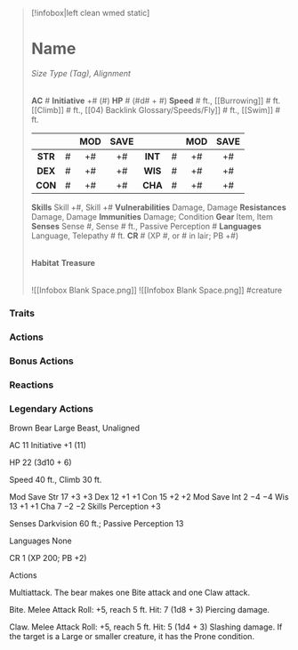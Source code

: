 > [!infobox|left clean wmed static]
> # Name
> *Size Type (Tag), Alignment*
> 
> | |
> | - |
> **AC** # **Initiative** +# (#)
> **HP** # (#d# + #)
> **Speed** # ft., [[Burrowing]] # ft. [[Climb]] # ft., [[04) Backlink Glossary/Speeds/Fly]] # ft., [[Swim]] # ft.
> 
> | | | MOD | SAVE | | | MOD | SAVE |
> | :-: | :-: | :-: | :-: | :-: | :-: | :-: | :-: |
> | **STR** | # | +# | +# | **INT** | # | +# | +# | 
> | **DEX** | # | +# | +# | **WIS** | # | +# | +# |
> | **CON** | # | +# | +# | **CHA** | # | +# | +# |
> **Skills** Skill +#, Skill +#
> **Vulnerabilities** Damage, Damage
> **Resistances** Damage, Damage
> **Immunities** Damage; Condition
> **Gear** Item, Item
> **Senses** Sense #, Sense # ft., Passive Perception #
> **Languages** Language, Telepathy # ft.
> **CR** # (XP #, or # in lair; PB +#)
>
> | |
> | - |
> **Habitat**
> **Treasure**
> 
> | |
> | - |
> ![[Infobox Blank Space.png]]
> ![[Infobox Blank Space.png]]
> #creature 


### Traits
### Actions
### Bonus Actions
### Reactions
### Legendary Actions
Brown Bear
Large Beast, Unaligned

AC 11 Initiative +1 (11)

HP 22 (3d10 + 6)

Speed 40 ft., Climb 30 ft.

Mod	Save
Str	17	+3	+3
Dex	12	+1	+1
Con	15	+2	+2
Mod	Save
Int	2	−4	−4
Wis	13	+1	+1
Cha	7	−2	−2
Skills Perception +3

Senses Darkvision 60 ft.; Passive Perception 13

Languages None

CR 1 (XP 200; PB +2)

Actions

Multiattack. The bear makes one Bite attack and one Claw attack.

Bite. Melee Attack Roll: +5, reach 5 ft. Hit: 7 (1d8 + 3) Piercing damage.

Claw. Melee Attack Roll: +5, reach 5 ft. Hit: 5 (1d4 + 3) Slashing damage. If the target is a Large or smaller creature, it has the Prone condition.